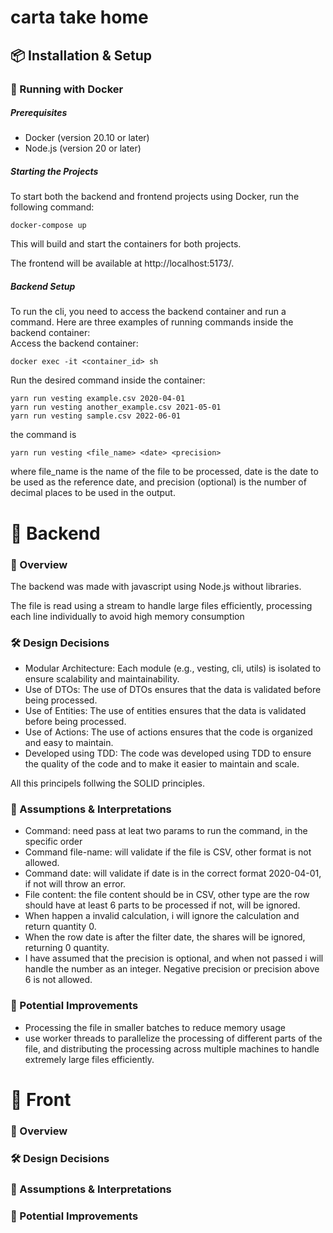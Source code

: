 # carta take home

## 📦 Installation & Setup
### 🐳 Running with Docker

##### Prerequisites
- Docker (version 20.10 or later)
- Node.js (version 20 or later)

##### Starting the Projects
To start both the backend and frontend projects using Docker, run the following command:

```
docker-compose up
```

This will build and start the containers for both projects. 

The frontend will be available at http://localhost:5173/.

##### Backend Setup
To run the cli, you need to access the backend container and run a command. Here are three examples of running commands inside the backend container:  
Access the backend container:  

```
docker exec -it <container_id> sh
```
Run the desired command inside the container:
```
yarn run vesting example.csv 2020-04-01
yarn run vesting another_example.csv 2021-05-01
yarn run vesting sample.csv 2022-06-01
```

the command is 
```
yarn run vesting <file_name> <date> <precision>
```

where file_name is the name of the file to be processed, date is the date to be used as the reference date, and precision (optional) is the number of decimal places to be used in the output.

# 📌 Backend

### 📖 Overview
The backend was made with javascript using Node.js without libraries.

The file is read using a stream to handle large files efficiently, processing each line individually to avoid high memory consumption

### 🛠 Design Decisions
- Modular Architecture: Each module (e.g., vesting, cli, utils) is isolated to ensure scalability and maintainability.
- Use of DTOs: The use of DTOs ensures that the data is validated before being processed.
- Use of Entities: The use of entities ensures that the data is validated before being processed.
- Use of Actions: The use of actions ensures that the code is organized and easy to maintain.
- Developed using TDD: The code was developed using TDD to ensure the quality of the code and to make it easier to maintain and scale.

All this principels follwing the SOLID principles.

### 📝 Assumptions & Interpretations

- Command: need pass at leat two params to run the command, in the specific order <file-name> <date> 
- Command file-name: will validate if the file is CSV, other format is not allowed.
- Command date: will validate if date is in the correct format 2020-04-01, if not will throw an error.
- File content: the file content should be in CSV, other type are the row should have at least 6 parts to be processed if not, will be ignored.
- When happen a invalid calculation, i will ignore the calculation and return quantity 0.
- When the row date is after the filter date, the shares will be ignored, returning 0 quantity.
- I have assumed that the precision is optional, and when not passed i will handle the number as an integer. Negative precision or precision above 6 is not allowed.

### 🚀 Potential Improvements

- Processing the file in smaller batches to reduce memory usage
- use worker threads to parallelize the processing of different parts of the file, and distributing the processing across multiple machines to handle extremely large files efficiently.

# 📌 Front

### 📖 Overview

### 🛠 Design Decisions

### 📝 Assumptions & Interpretations


### 🚀 Potential Improvements